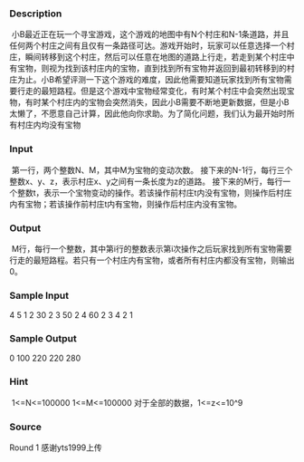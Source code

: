 
### Description
 小B最近正在玩一个寻宝游戏，这个游戏的地图中有N个村庄和N-1条道路，并且任何两个村庄之间有且仅有一条路径可达。游戏开始时，玩家可以任意选择一个村庄，瞬间转移到这个村庄，然后可以任意在地图的道路上行走，若走到某个村庄中有宝物，则视为找到该村庄内的宝物，直到找到所有宝物并返回到最初转移到的村庄为止。小B希望评测一下这个游戏的难度，因此他需要知道玩家找到所有宝物需要行走的最短路程。但是这个游戏中宝物经常变化，有时某个村庄中会突然出现宝物，有时某个村庄内的宝物会突然消失，因此小B需要不断地更新数据，但是小B太懒了，不愿意自己计算，因此他向你求助。为了简化问题，我们认为最开始时所有村庄内均没有宝物


### Input
 第一行，两个整数N、M，其中M为宝物的变动次数。
接下来的N-1行，每行三个整数x、y、z，表示村庄x、y之间有一条长度为z的道路。
接下来的M行，每行一个整数t，表示一个宝物变动的操作。若该操作前村庄t内没有宝物，则操作后村庄内有宝物；若该操作前村庄t内有宝物，则操作后村庄内没有宝物。

### Output
 M行，每行一个整数，其中第i行的整数表示第i次操作之后玩家找到所有宝物需要行走的最短路程。若只有一个村庄内有宝物，或者所有村庄内都没有宝物，则输出0。

### Sample Input
4 5
1 2 30
2 3 50
2 4 60
2
3
4
2
1
### Sample Output
0
100
220
220
280
### Hint
 1<=N<=100000
1<=M<=100000
对于全部的数据，1<=z<=10^9
### Source
Round 1 感谢yts1999上传